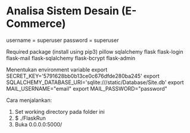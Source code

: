 # Analisa Sistem Desain (E-Commerce)
  

username = superuser
password = superuser

Required package (install using pip3)
pillow
sqlalchemy
flask
flask-login
flask-mail
flask-sqlalchemy
flask-bcrypt
flask-admin

Menentukan environment variable
export SECRET_KEY='5791628bb0b13ce0c676dfde280ba245'
export SQLALCHEMY_DATABASE_URI='sqlite:///static/Database/Site.db'
export MAIL_USERNAME="email"
export MAIL_PASSWORD="password"


Cara menjalankan:
1. Set working directory pada folder ini
2. $ ./FlaskRun
3. Buka 0.0.0.0:5000/
